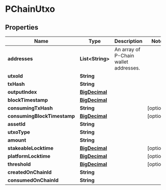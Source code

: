# PChainUtxo

## Properties
Name | Type | Description | Notes
------------ | ------------- | ------------- | -------------
**addresses** | **List&lt;String&gt;** | An array of P-Chain wallet addresses. | 
**utxoId** | **String** |  | 
**txHash** | **String** |  | 
**outputIndex** | [**BigDecimal**](BigDecimal.md) |  | 
**blockTimestamp** | [**BigDecimal**](BigDecimal.md) |  | 
**consumingTxHash** | **String** |  |  [optional]
**consumingBlockTimestamp** | [**BigDecimal**](BigDecimal.md) |  |  [optional]
**assetId** | **String** |  | 
**utxoType** | **String** |  | 
**amount** | **String** |  | 
**stakeableLocktime** | [**BigDecimal**](BigDecimal.md) |  |  [optional]
**platformLocktime** | [**BigDecimal**](BigDecimal.md) |  |  [optional]
**threshold** | [**BigDecimal**](BigDecimal.md) |  |  [optional]
**createdOnChainId** | **String** |  | 
**consumedOnChainId** | **String** |  | 
